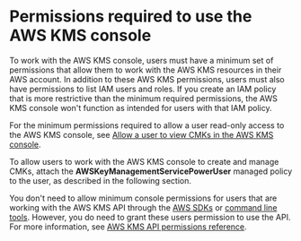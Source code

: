 # Permissions required to use the AWS KMS console<a name="console-permissions"></a>

To work with the AWS KMS console, users must have a minimum set of permissions that allow them to work with the AWS KMS resources in their AWS account\. In addition to these AWS KMS permissions, users must also have permissions to list IAM users and roles\. If you create an IAM policy that is more restrictive than the minimum required permissions, the AWS KMS console won't function as intended for users with that IAM policy\.

For the minimum permissions required to allow a user read\-only access to the AWS KMS console, see [Allow a user to view CMKs in the AWS KMS console](customer-managed-policies.md#iam-policy-example-read-only-console)\.

To allow users to work with the AWS KMS console to create and manage CMKs, attach the **AWSKeyManagementServicePowerUser** managed policy to the user, as described in the following section\.

You don't need to allow minimum console permissions for users that are working with the AWS KMS API through the [AWS SDKs](https://aws.amazon.com/tools/#sdk) or [command line tools](https://aws.amazon.com/tools/#cli)\. However, you do need to grant these users permission to use the API\. For more information, see [AWS KMS API permissions reference](kms-api-permissions-reference.md)\.